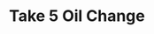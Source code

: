 ---
title: "Take 5 Oil Change"
url: /marietta/take-5-oil-change-kirkpatrick-drive-southwest/
shop: car repair
---